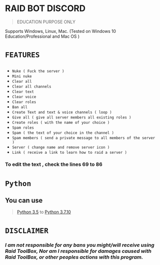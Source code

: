 # **RAID BOT DISCORD**

> EDUCATION PURPOSE ONLY 

Supports Windows, Linux, Mac. (Tested on Windows 10 Education/Professional and Mac OS )


# __**`FEATURES`**__

## 
- `Nuke ( Fuck the server )`
- `Mini nuke`
- `Clear all`
- `Clear all channels`
- `Clear text`
- `Clear voice`
- `Clear roles`
- `Ban all`
- `Create Text and text & voice channels ( loop )`
- `Give all ( give all server members all existing roles )`
- `Create roles ( with the name of your choice )`
- `Spam roles`
- `Spam ( the text of your choice in the channel )` 
- `Spam members ( send a private message to all members of the server )`
- `Server ( change name and remove server icon )`
- `Link ( receive a link to learn how to raid a server )`


### To edit the text , check the lines 69 to 86

# `Python`
## You can use 
> [Python 3.5](https://www.python.org/downloads/) to [Python 3.7.10](https://www.python.org/downloads/)

# `DISCLAIMER`
### *I am not responsible for any bans you might/will receive using Raid ToolBox, Nor am I responsible for damages caused with Raid ToolBox, or other peoples actions with this program.*
